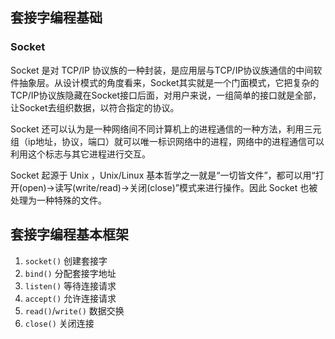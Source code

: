 ## 套接字编程基础

### Socket

Socket 是对 TCP/IP 协议族的一种封装，是应用层与TCP/IP协议族通信的中间软件抽象层。从设计模式的角度看来，Socket其实就是一个门面模式，它把复杂的TCP/IP协议族隐藏在Socket接口后面，对用户来说，一组简单的接口就是全部，让Socket去组织数据，以符合指定的协议。

Socket 还可以认为是一种网络间不同计算机上的进程通信的一种方法，利用三元组（ip地址，协议，端口）就可以唯一标识网络中的进程，网络中的进程通信可以利用这个标志与其它进程进行交互。

Socket 起源于 Unix ，Unix/Linux 基本哲学之一就是“一切皆文件”，都可以用“打开(open)->读写(write/read)->关闭(close)”模式来进行操作。因此 Socket 也被处理为一种特殊的文件。

## 套接字编程基本框架

1. `socket()` 创建套接字
2. `bind()` 分配套接字地址
3. `listen()` 等待连接请求
4. `accept()` 允许连接请求
5. `read()`/`write()` 数据交换
6. `close()` 关闭连接
